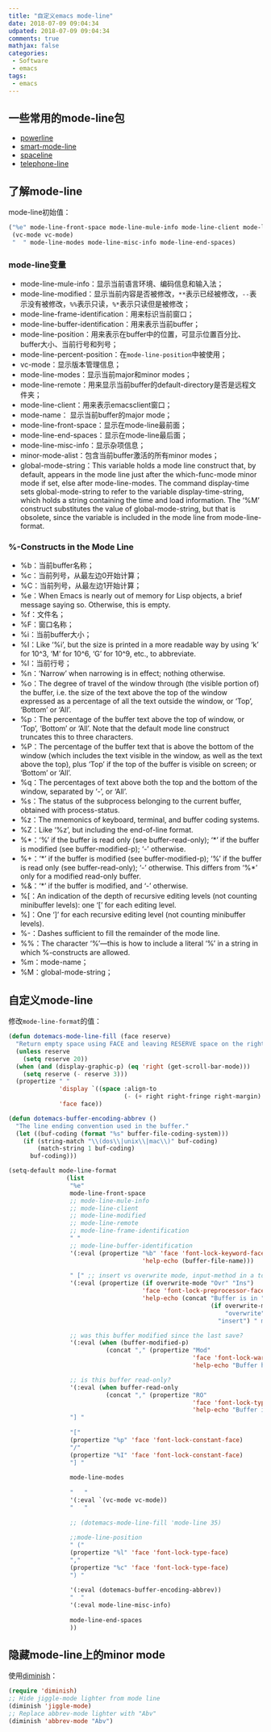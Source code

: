 ```yaml
---
title: "自定义emacs mode-line"
date: 2018-07-09 09:04:34
udpated: 2018-07-09 09:04:34
comments: true
mathjax: false
categories:
 - Software
 - emacs
tags:
 - emacs
---
```


## 一些常用的mode-line包

* [powerline](https://github.com/milkypostman/powerline)
* [smart-mode-line](https://github.com/Malabarba/smart-mode-line)
* [spaceline](https://github.com/TheBB/spaceline)
* [telephone-line](https://github.com/dbordak/telephone-line)

## 了解mode-line

mode-line初始值：
```el
("%e" mode-line-front-space mode-line-mule-info mode-line-client mode-line-modified mode-line-remote mode-line-frame-identification mode-line-buffer-identification "   " mode-line-position
 (vc-mode vc-mode)
 "  " mode-line-modes mode-line-misc-info mode-line-end-spaces)
```

<!-- more -->

### mode-line变量

* mode-line-mule-info：显示当前语言环境、编码信息和输入法；
* mode-line-modified：显示当前内容是否被修改，`**`表示已经被修改，`--`表示没有被修改，`%%`表示只读，`%*`表示只读但是被修改；
* mode-line-frame-identification：用来标识当前窗口；
* mode-line-buffer-identification：用来表示当前buffer；
* mode-line-position：用来表示在buffer中的位置，可显示位置百分比、buffer大小、当前行号和列号；
* mode-line-percent-position：在`mode-line-position`中被使用；
* vc-mode：显示版本管理信息；
* mode-line-modes：显示当前major和minor modes；
* mode-line-remote：用来显示当前buffer的default-directory是否是远程文件夹；
* mode-line-client：用来表示emacsclient窗口；
* mode-name： 显示当前buffer的major mode；
* mode-line-front-space：显示在mode-line最前面；
* mode-line-end-spaces：显示在mode-line最后面；
* mode-line-misc-info：显示杂项信息；
* minor-mode-alist：包含当前buffer激活的所有minor modes；
* global-mode-string：This variable holds a mode line construct that, by default, appears in the mode line just after the which-func-mode minor mode if set, else after mode-line-modes. The command display-time sets global-mode-string to refer to the variable display-time-string, which holds a string containing the time and load information. The ‘%M’ construct substitutes the value of global-mode-string, but that is obsolete, since the variable is included in the mode line from mode-line-format.

### %-Constructs in the Mode Line

* %b：当前buffer名称；
* %c：当前列号，从最左边0开始计算；
* %C：当前列号，从最左边1开始计算；
* %e：When Emacs is nearly out of memory for Lisp objects, a brief message saying so. Otherwise, this is empty.
* %f：文件名；
* %F：窗口名称；
* %i：当前buffer大小；
* %I：Like ‘%i’, but the size is printed in a more readable way by using ‘k’ for 10^3, ‘M’ for 10^6, ‘G’ for 10^9, etc., to abbreviate.
* %l：当前行号；
* %n：‘Narrow’ when narrowing is in effect; nothing otherwise.
* %o：The degree of travel of the window through (the visible portion of) the buffer, i.e. the size of the text above the top of the window expressed as a percentage of all the text outside the window, or ‘Top’, ‘Bottom’ or ‘All’.
* %p：The percentage of the buffer text above the top of window, or ‘Top’, ‘Bottom’ or ‘All’. Note that the default mode line construct truncates this to three characters.
* %P：The percentage of the buffer text that is above the bottom of the window (which includes the text visible in the window, as well as the text above the top), plus ‘Top’ if the top of the buffer is visible on screen; or ‘Bottom’ or ‘All’.
* %q：The percentages of text above both the top and the bottom of the window, separated by ‘-’, or ‘All’.
* %s：The status of the subprocess belonging to the current buffer, obtained with process-status.
* %z：The mnemonics of keyboard, terminal, and buffer coding systems.
* %Z：Like ‘%z’, but including the end-of-line format.
* %\*：‘%’ if the buffer is read only (see buffer-read-only); ‘\*’ if the buffer is modified (see buffer-modified-p); ‘-’ otherwise.
* %+：‘\*’ if the buffer is modified (see buffer-modified-p); ‘%’ if the buffer is read only (see buffer-read-only); ‘-’ otherwise. This differs from ‘%\*’ only for a modified read-only buffer.
* %&：‘\*’ if the buffer is modified, and ‘-’ otherwise.
* %[：An indication of the depth of recursive editing levels (not counting minibuffer levels): one ‘[’ for each editing level.
* %]：One ‘]’ for each recursive editing level (not counting minibuffer levels).
* %-：Dashes sufficient to fill the remainder of the mode line.
* %%：The character ‘%’—this is how to include a literal ‘%’ in a string in which %-constructs are allowed.
* %m：mode-name；
* %M：global-mode-string；

## 自定义mode-line

修改`mode-line-format`的值：
```el
(defun dotemacs-mode-line-fill (face reserve)
  "Return empty space using FACE and leaving RESERVE space on the right."
  (unless reserve
    (setq reserve 20))
  (when (and (display-graphic-p) (eq 'right (get-scroll-bar-mode)))
    (setq reserve (- reserve 3)))
  (propertize " "
              'display `((space :align-to
                                (- (+ right right-fringe right-margin) ,reserve)))
              'face face))

(defun dotemacs-buffer-encoding-abbrev ()
  "The line ending convention used in the buffer."
  (let ((buf-coding (format "%s" buffer-file-coding-system)))
    (if (string-match "\\(dos\\|unix\\|mac\\)" buf-coding)
        (match-string 1 buf-coding)
      buf-coding)))

(setq-default mode-line-format
                (list
                 "%e"
                 mode-line-front-space
                 ;; mode-line-mule-info
                 ;; mode-line-client
                 ;; mode-line-modified
                 ;; mode-line-remote
                 ;; mode-line-frame-identification
                 " "
                 ;; mode-line-buffer-identification
                 '(:eval (propertize "%b" 'face 'font-lock-keyword-face
                                     'help-echo (buffer-file-name)))
                 
                 " [" ;; insert vs overwrite mode, input-method in a tooltip
                 '(:eval (propertize (if overwrite-mode "Ovr" "Ins")
                                     'face 'font-lock-preprocessor-face
                                     'help-echo (concat "Buffer is in "
                                                        (if overwrite-mode
                                                            "overwrite"
                                                          "insert") " mode")))

                 ;; was this buffer modified since the last save?
                 '(:eval (when (buffer-modified-p)
                           (concat "," (propertize "Mod"
                                                   'face 'font-lock-warning-face
                                                   'help-echo "Buffer has been modified"))))

                 ;; is this buffer read-only?
                 '(:eval (when buffer-read-only
                           (concat "," (propertize "RO"
                                                   'face 'font-lock-type-face
                                                   'help-echo "Buffer is read-only"))))
                 "] "
                 
                 "["
                 (propertize "%p" 'face 'font-lock-constant-face)
                 "/"
                 (propertize "%I" 'face 'font-lock-constant-face)
                 "] "
                 
                 mode-line-modes
                 
                 "   "
                 '(:eval `(vc-mode vc-mode))
                 "   "
                 
                 ;; (dotemacs-mode-line-fill 'mode-line 35)
                 
                 ;;mode-line-position
                 " ("
                 (propertize "%l" 'face 'font-lock-type-face)
                 ","
                 (propertize "%c" 'face 'font-lock-type-face)
                 ") "
                 
                 '(:eval (dotemacs-buffer-encoding-abbrev))
                 "  "
                 '(:eval mode-line-misc-info)
                 
                 mode-line-end-spaces
                 ))
```

## 隐藏mode-line上的minor mode

使用[diminish](https://github.com/emacsmirror/diminish)：
```el
(require 'diminish)
;; Hide jiggle-mode lighter from mode line
(diminish 'jiggle-mode)
;; Replace abbrev-mode lighter with "Abv"
(diminish 'abbrev-mode "Abv")
```

